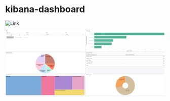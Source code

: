 # kibana-dashboard

![Link](http://localhost:5601/goto/e139984d41730628b72ba1e7d36590c9)

![](image.png)
